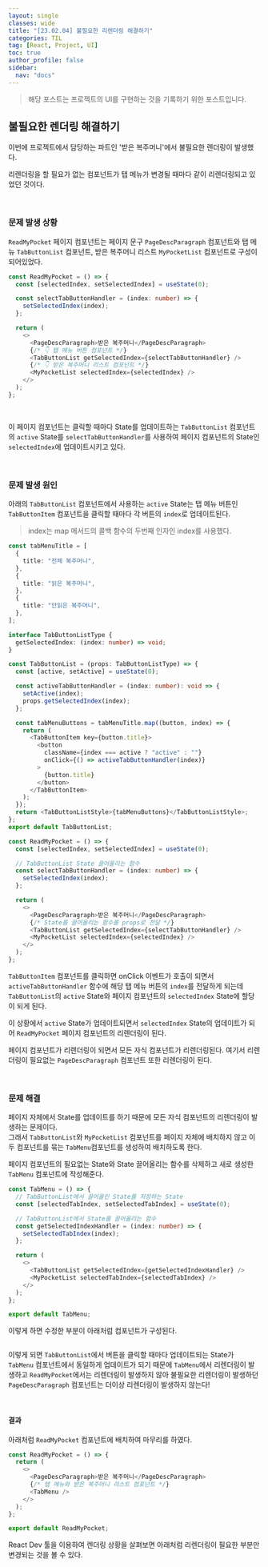 ```yaml
---
layout: single
classes: wide
title: "[23.02.04] 불필요한 리렌더링 해결하기"
categories: TIL
tag: [React, Project, UI]
toc: true
author_profile: false
sidebar:
  nav: "docs"
---
```


> 해당 포스트는 프로젝트의 UI를 구현하는 것을 기록하기 위한 포스트입니다.

## 불필요한 렌더링 해결하기

이번에 프로젝트에서 담당하는 파트인 '받은 복주머니'에서 불필요한 렌더링이 발생했다.

리렌더링을 할 필요가 없는 컴포넌트가 탭 메뉴가 변경될 때마다 같이 리렌더링되고 있었던 것이다.

<br/>

### 문제 발생 상황

`ReadMyPocket` 페이지 컴포넌트는 페이지 문구 `PageDescParagraph` 컴포넌트와 탭 메뉴 `TabButtonList` 컴포넌트, 받은 복주머니 리스트 `MyPocketList` 컴포넌트로 구성이 되어있었다.

```ts
const ReadMyPocket = () => {
  const [selectedIndex, setSelectedIndex] = useState(0);

  const selectTabButtonHandler = (index: number) => {
    setSelectedIndex(index);
  };

  return (
    <>
      <PageDescParagraph>받은 복주머니</PageDescParagraph>
      {/* 👇 탭 메뉴 버튼 컴포넌트 */}
      <TabButtonList getSelectedIndex={selectTabButtonHandler} />
      {/* 👇 받은 복주머니 리스트 컴포넌트 */}
      <MyPocketList selectedIndex={selectedIndex} />
    </>
  );
};
```

<br/>

이 페이지 컴포넌트는 클릭할 때마다 State를 업데이트하는 `TabButtonList` 컴포넌트의 `active` State를 `selectTabButtonHandler`를 사용하여 페이지 컴포넌트의 State인 `selectedIndex`에 업데이트시키고 있다.

<br/>

### 문제 발생 원인

아래의 `TabButtonList` 컴포넌트에서 사용하는 `active` State는 탭 메뉴 버튼인 `TabButtonItem` 컴포넌트을 클릭할 때마다 각 버튼의 `index`로 업데이트된다.

> index는 map 메서드의 콜백 함수의 두번째 인자인 index를 사용했다.

```ts
const tabMenuTitle = [
  {
    title: "전체 복주머니",
  },
  {
    title: "읽은 복주머니",
  },
  {
    title: "안읽은 복주머니",
  },
];

interface TabButtonListType {
  getSelectedIndex: (index: number) => void;
}

const TabButtonList = (props: TabButtonListType) => {
  const [active, setActive] = useState(0);

  const activeTabButtonHandler = (index: number): void => {
    setActive(index);
    props.getSelectedIndex(index);
  };

  const tabMenuButtons = tabMenuTitle.map((button, index) => {
    return (
      <TabButtonItem key={button.title}>
        <button
          className={index === active ? "active" : ""}
          onClick={() => activeTabButtonHandler(index)}
        >
          {button.title}
        </button>
      </TabButtonItem>
    );
  });
  return <TabButtonListStyle>{tabMenuButtons}</TabButtonListStyle>;
};
export default TabButtonList;
```

```ts
const ReadMyPocket = () => {
  const [selectedIndex, setSelectedIndex] = useState(0);

  // TabButtonList State 끌어올리는 함수
  const selectTabButtonHandler = (index: number) => {
    setSelectedIndex(index);
  };

  return (
    <>
      <PageDescParagraph>받은 복주머니</PageDescParagraph>
      {/* State를 끌어올리는 함수를 props로 전달 */}
      <TabButtonList getSelectedIndex={selectTabButtonHandler} />
      <MyPocketList selectedIndex={selectedIndex} />
    </>
  );
};
```

`TabButtonItem` 컴포넌트를 클릭하면 onClick 이벤트가 호출이 되면서 `activeTabButtonHandler` 함수에 해당 탭 메뉴 버튼의 `index`를 전달하게 되는데 `TabButtonList`의 `active` State와 페이지 컴포넌트의 `selectedIndex` State에 할당이 되게 된다.

이 상황에서 `active` State가 업데이트되면서 `selectedIndex` State의 업데이트가 되어 `ReadMyPocket` 페이지 컴포넌트의 리렌더링이 된다.

페이지 컴포넌트가 리렌더링이 되면서 모든 자식 컴포넌트가 리렌더링된다. 여기서 리렌더링이 필요없는 `PageDescParagraph` 컴포넌트 또한 리렌더링이 된다.

<br/>

### 문제 해결

페이지 자체에서 State를 업데이트를 하기 때문에 모든 자식 컴포넌트의 리렌더링이 발생하는 문제이다.<br/>
그래서 `TabButtonList`와 `MyPocketList` 컴포넌트를 페이지 자체에 배치하지 않고 이 두 컴포넌트를 묶는 `TabMenu`컴포넌트를 생성하여 배치하도록 한다.

페이지 컴포넌트의 필요없는 State와 State 끌어올리는 함수를 삭제하고 새로 생성한 `TabMenu` 컴포넌트에 작성해준다.

```ts
const TabMenu = () => {
  // TabButtonList에서 끌어올린 State를 저장하는 State
  const [selectedTabIndex, setSelectedTabIndex] = useState(0);

  // TabButtonList에서 State를 끌어올리는 함수
  const getSelectedIndexHandler = (index: number) => {
    setSelectedTabIndex(index);
  };

  return (
    <>
      <TabButtonList getSelectedIndex={getSelectedIndexHandler} />
      <MyPocketList selectedTabIndex={selectedTabIndex} />
    </>
  );
};

export default TabMenu;
```

이렇게 하면 수정한 부분이 아래처럼 컴포넌트가 구성된다.

<p align="center">
  <img src="https://user-images.githubusercontent.com/96808980/216807596-31715b97-f0be-401c-808d-059ab224e8bb.png" alt=""/>
</p>

이렇게 되면 `TabButtonList`에서 버튼을 클릭할 때마다 업데이트되는 State가 `TabMenu` 컴포넌트에서 동일하게 업데이트가 되기 때문에 `TabMenu`에서 리렌더링이 발생하고 `ReadMyPocket`에서는 리렌더링이 발생하지 않아 불필요한 리렌더링이 발생하던 `PageDescParagraph` 컴포넌트는 더이상 리렌더링이 발생하지 않는다!

<br/>

#### 결과

아래처럼 `ReadMyPocket` 컴포넌트에 배치하여 마무리를 하였다.

```ts
const ReadMyPocket = () => {
  return (
    <>
      <PageDescParagraph>받은 복주머니</PageDescParagraph>
      {/* 탭 메뉴와 받은 복주머니 리스트 컴포넌트 */}
      <TabMenu />
    </>
  );
};

export default ReadMyPocket;
```

React Dev 툴을 이용하여 렌더링 상황을 살펴보면 아래처럼 리렌더링이 필요한 부분만 변경되는 것을 볼 수 있다.

<p align="center">
  <img src="https://user-images.githubusercontent.com/96808980/216807740-fecfff9b-2db6-4644-9b06-94d49bc8f42c.gif" alt=""/>
</p>
